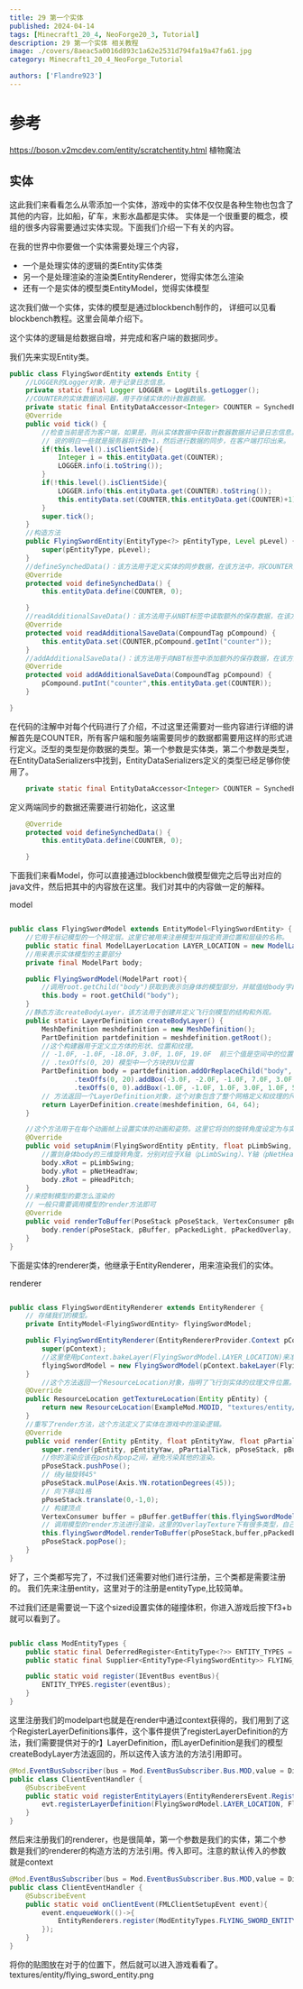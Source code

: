 ```yaml
---
title: 29 第一个实体
published: 2024-04-14
tags: [Minecraft1_20_4, NeoForge20_3, Tutorial]
description: 29 第一个实体 相关教程
image: ./covers/8aeac5a0016d893c1a62e2531d794fa19a47fa61.jpg
category: Minecraft1_20_4_NeoForge_Tutorial

authors: ['Flandre923']
---
```

# 参考

https://boson.v2mcdev.com/entity/scratchentity.html
植物魔法

## 实体
这此我们来看看怎么从零添加一个实体，游戏中的实体不仅仅是各种生物也包含了其他的内容，比如船，矿车，末影水晶都是实体。
实体是一个很重要的概念，模组的很多内容需要通过实体实现。下面我们介绍一下有关的内容。

在我的世界中你要做一个实体需要处理三个内容，
- 一个是处理实体的逻辑的类Entity实体类
- 另一个是处理渲染的渲染类EntityRenderer，觉得实体怎么渲染
- 还有一个是实体的模型类EntityModel，觉得实体模型

这次我们做一个实体，实体的模型是通过blockbench制作的， 详细可以见看blockbench教程。这里会简单介绍下。

这个实体的逻辑是给数据自增，并完成和客户端的数据同步。

我们先来实现Entity类。

```java
public class FlyingSwordEntity extends Entity {
    //LOGGER的Logger对象，用于记录日志信息。
    private static final Logger LOGGER = LogUtils.getLogger();
    //COUNTER的实体数据访问器，用于存储实体的计数器数据。
    private static final EntityDataAccessor<Integer> COUNTER = SynchedEntityData.defineId(FlyingSwordEntity.class, EntityDataSerializers.INT);
    @Override
    public void tick() {
        //检查当前是否为客户端，如果是，则从实体数据中获取计数器数据并记录日志信息。如果不是客户端，则从实体数据中获取计数器数据，记录日志信息，并将计数器数据加1。最后，调用父类的tick()方法。
        // 说的明白一些就是服务器将计数+1，然后进行数据的同步，在客户端打印出来。
        if(this.level().isClientSide){
            Integer i = this.entityData.get(COUNTER);
            LOGGER.info(i.toString());
        }
        if(!this.level().isClientSide){
            LOGGER.info(this.entityData.get(COUNTER).toString());
            this.entityData.set(COUNTER,this.entityData.get(COUNTER)+1);
        }
        super.tick();
    }
    //构造方法
    public FlyingSwordEntity(EntityType<?> pEntityType, Level pLevel) {
        super(pEntityType, pLevel);
    }
    //defineSynchedData()：该方法用于定义实体的同步数据，在该方法中，将COUNTER实体数据访问器初始化为0。
    @Override
    protected void defineSynchedData() {
        this.entityData.define(COUNTER, 0);

    }
    //readAdditionalSaveData()：该方法用于从NBT标签中读取额外的保存数据，在该方法中，从NBT标签中读取计数器数据，并保存到实体数据中。
    @Override
    protected void readAdditionalSaveData(CompoundTag pCompound) {
        this.entityData.set(COUNTER,pCompound.getInt("counter"));
    }
    //addAdditionalSaveData()：该方法用于向NBT标签中添加额外的保存数据，在该方法中，将计数器数据保存到NBT标签中。
    @Override
    protected void addAdditionalSaveData(CompoundTag pCompound) {
        pCompound.putInt("counter",this.entityData.get(COUNTER));
    }

}

```
在代码的注解中对每个代码进行了介绍，不过这里还需要对一些内容进行详细的讲解首先是COUNTER，所有客户端和服务端需要同步的数据都需要用这样的形式进行定义。泛型的类型是你数据的类型。第一个参数是实体类，第二个参数是类型，在EntityDataSerializers中找到，EntityDataSerializers定义的类型已经足够你使用了。
```java
    private static final EntityDataAccessor<Integer> COUNTER = SynchedEntityData.defineId(FlyingSwordEntity.class, EntityDataSerializers.INT);

```

定义两端同步的数据还需要进行初始化，这这里
```java
    @Override
    protected void defineSynchedData() {
        this.entityData.define(COUNTER, 0);

    }
```

下面我们来看Model，你可以直接通过blockbench做模型做完之后导出对应的java文件，然后把其中的内容放在这里。我们对其中的内容做一定的解释。

model 
```java

public class FlyingSwordModel extends EntityModel<FlyingSwordEntity> {
    //它用于标记模型的一个特定层。这里它被用来注册模型并指定资源位置和层级的名称。
    public static final ModelLayerLocation LAYER_LOCATION = new ModelLayerLocation(new ResourceLocation(ExampleMod.MODID, "flying_sword_entity"), "main");
    //用来表示实体模型的主要部分
    private final ModelPart body;

    public FlyingSwordModel(ModelPart root){
        //调用root.getChild("body")获取到表示剑身体的模型部分，并赋值给body字段。
        this.body = root.getChild("body");
    }
    //静态方法createBodyLayer，该方法用于创建并定义飞行剑模型的结构和外观。
    public static LayerDefinition createBodyLayer() {
        MeshDefinition meshdefinition = new MeshDefinition();
        PartDefinition partdefinition = meshdefinition.getRoot();
        //这个构建器用于定义立方体的形状、位置和纹理。
        // -1.0F, -1.0F, -18.0F, 3.0F, 1.0F, 19.0F  前三个值是空间中的位置，然后三个值是方块的大小，
        // .texOffs(0, 20) 模型中一个方块的UV位置
        PartDefinition body = partdefinition.addOrReplaceChild("body", CubeListBuilder.create().texOffs(0, 0).addBox(-1.0F, -1.0F, -18.0F, 3.0F, 1.0F, 19.0F, new CubeDeformation(0.0F))
                .texOffs(0, 20).addBox(-3.0F, -2.0F, -1.0F, 7.0F, 3.0F, 3.0F, new CubeDeformation(0.0F))
                .texOffs(0, 0).addBox(-1.0F, -1.0F, 1.0F, 3.0F, 1.0F, 5.0F, new CubeDeformation(0.0F)), PartPose.offset(0.0F, 23.0F, 0.0F));
        // 方法返回一个LayerDefinition对象，这个对象包含了整个网格定义和纹理的尺寸。
        return LayerDefinition.create(meshdefinition, 64, 64);
    }

    //这个方法用于在每个动画帧上设置实体的动画和姿势。这里它将剑的旋转角度设定为与实体的动作参数相关联。
    @Override
    public void setupAnim(FlyingSwordEntity pEntity, float pLimbSwing, float pLimbSwingAmount, float pAgeInTicks, float pNetHeadYaw, float pHeadPitch) {
        //置剑身体body的三维旋转角度，分别对应于X轴（pLimbSwing）、Y轴（pNetHeadYaw）和Z轴（pHeadPitch）的旋转。
        body.xRot = pLimbSwing;
        body.yRot = pNetHeadYaw;
        body.zRot = pHeadPitch;
    }
    //来控制模型的要怎么渲染的
    // 一般只需要调用模型的render方法即可
    @Override
    public void renderToBuffer(PoseStack pPoseStack, VertexConsumer pBuffer, int pPackedLight, int pPackedOverlay, float pRed, float pGreen, float pBlue, float pAlpha) {
        body.render(pPoseStack, pBuffer, pPackedLight, pPackedOverlay, pRed, pGreen, pBlue, pAlpha);
    }
}

```
下面是实体的renderer类，他继承于EntityRenderer，用来渲染我们的实体。


renderer
```java

public class FlyingSwordEntityRenderer extends EntityRenderer {
    // 存储我们的模型。
    private EntityModel<FlyingSwordEntity> flyingSwordModel;

    public FlyingSwordEntityRenderer(EntityRendererProvider.Context pContext) {
        super(pContext);
        //这里使用pContext.bakeLayer(FlyingSwordModel.LAYER_LOCATION)来准备ModelPart，这里的获得ModelPart是等会我们需要去注册的，通过LAYER_LOCATION注册我们的ModelPart
        flyingSwordModel = new FlyingSwordModel(pContext.bakeLayer(FlyingSwordModel.LAYER_LOCATION));
    }
        //这个方法返回一个ResourceLocation对象，指明了飞行剑实体的纹理文件位置。
    @Override
    public ResourceLocation getTextureLocation(Entity pEntity) {
        return new ResourceLocation(ExampleMod.MODID, "textures/entity/flying_sword_entity.png");
    }
    //重写了render方法，这个方法定义了实体在游戏中的渲染逻辑。
    @Override
    public void render(Entity pEntity, float pEntityYaw, float pPartialTick, PoseStack pPoseStack, MultiBufferSource pBuffer, int pPackedLight) {
        super.render(pEntity, pEntityYaw, pPartialTick, pPoseStack, pBuffer, pPackedLight);
        //你的渲染应该在posh和pop之间，避免污染其他的渲染。
        pPoseStack.pushPose();
        // 绕y轴旋转45°
        pPoseStack.mulPose(Axis.YN.rotationDegrees(45));
        // 向下移动1格
        pPoseStack.translate(0,-1,0);
        // 构建顶点
        VertexConsumer buffer = pBuffer.getBuffer(this.flyingSwordModel.renderType(this.getTextureLocation(pEntity)));
        // 调用模型的render方法进行渲染，这里的OverlayTexture下有很多类型，自己选用。
        this.flyingSwordModel.renderToBuffer(pPoseStack,buffer,pPackedLight, OverlayTexture.NO_OVERLAY,1f,1f,1f,1f);
        pPoseStack.popPose();
    }
}

```

好了，三个类都写完了，不过我们还需要对他们进行注册，三个类都是需要注册的。 我们先来注册entity，这里对于的注册是entityType,比较简单。

不过我们还是需要说一下这个sized设置实体的碰撞体积，你进入游戏后按下f3+b就可以看到了。

```java

public class ModEntityTypes {
    public static final DeferredRegister<EntityType<?>> ENTITY_TYPES = DeferredRegister.create(Registries.ENTITY_TYPE, ExampleMod.MODID);
    public static final Supplier<EntityType<FlyingSwordEntity>> FLYING_SWORD_ENTITY = ENTITY_TYPES.register("flying_sword_entity", () -> EntityType.Builder.of(FlyingSwordEntity::new, MobCategory.MISC).sized(2, 0.5F).build("flying_sword_entity"));

    public static void register(IEventBus eventBus){
        ENTITY_TYPES.register(eventBus);
    }
}

```
这里注册我们的modelpart也就是在render中通过context获得的，我们用到了这个RegisterLayerDefinitions事件，这个事件提供了registerLayerDefinition的方法，我们需要提供对于的r】LayerDefinition，而LayerDefinition是我们的模型createBodyLayer方法返回的，所以这传入该方法的方法引用即可。

```java
@Mod.EventBusSubscriber(bus = Mod.EventBusSubscriber.Bus.MOD,value = Dist.CLIENT)
public class ClientEventHandler {
    @SubscribeEvent
    public static void registerEntityLayers(EntityRenderersEvent.RegisterLayerDefinitions evt) {
        evt.registerLayerDefinition(FlyingSwordModel.LAYER_LOCATION, FlyingSwordModel::createBodyLayer);
    }
}
```
然后来注册我们的renderer，也是很简单，第一个参数是我们的实体，第二个参数是我们的renderer的构造方法的方法引用。传入即可。注意的默认传入的参数就是context

```java
@Mod.EventBusSubscriber(bus = Mod.EventBusSubscriber.Bus.MOD,value = Dist.CLIENT)
public class ClientEventHandler {
    @SubscribeEvent
    public static void onClientEvent(FMLClientSetupEvent event){
        event.enqueueWork(()->{
            EntityRenderers.register(ModEntityTypes.FLYING_SWORD_ENTITY.get(), FlyingSwordEntityRenderer::new);
        });
    }
}

```

将你的贴图放在对于的位置下，然后就可以进入游戏看看了。
textures/entity/flying_sword_entity.png
